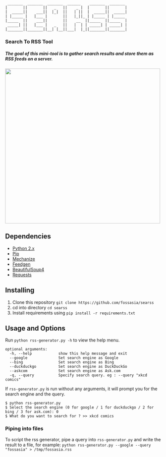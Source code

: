```
 _______  _______  _______  ______    _______  _______ 
|       ||       ||   _   ||    _ |  |       ||       |
|  _____||    ___||  |_|  ||   | ||  |  _____||  _____|
| |_____ |   |___ |       ||   |_||_ | |_____ | |_____ 
|_____  ||    ___||       ||    __  ||_____  ||_____  |
 _____| ||   |___ |   _   ||   |  | | _____| | _____| |
|_______||_______||__| |__||___|  |_||_______||_______|

```


### Search To RSS Tool

##### The goal of this mini-tool is to gather search results and store them as RSS feeds on a server.

<img src="workflow.gif" height=500px; />

## Dependencies

* [Python 2.x](https://www.python.org/download/releases/2.7/)
* [Pip](https://pip.pypa.io/en/stable/installing/)
* [Mechanize](http://wwwsearch.sourceforge.net/mechanize/)
* [Feedgen](https://github.com/lkiesow/python-feedgen)
* [BeautifulSoup4](https://www.crummy.com/software/BeautifulSoup/bs4/doc/)
* [Requests](http://docs.python-requests.org/en/master/)

## Installing

1. Clone this repository `git clone https://github.com/fossasia/searss`
2. cd into directory `cd searss`
3. Install requirements using `pip install -r requirements.txt`


## Usage and Options

Run `python rss-generator.py -h` to view the help menu.
```
optional arguments:
  -h, --help            show this help message and exit
  --google              Set search engine as Google
  --bing                Set search engine as Bing
  --duckduckgo          Set search engine as DuckDuckGo
  --askcom          	Set search engine as Ask.com
  -q, --query           Specify search query. eg : --query "xkcd comics"
```

If `rss-generator.py` is run without any arguments, it will prompt you for the search engine and the query.
```
$ python rss-generator.py   
$ Select the search engine (0 for google / 1 for duckduckgo / 2 for bing / 3 for ask.com): 0
$ What do you want to search for ? >> xkcd comics

```
### Piping into files
To script the rss generator, pipe a query into `rss-generator.py` and write the result to a file, for example:
`python rss-generator.py --google --query "fossasia" > /tmp/fossasia.rss`

